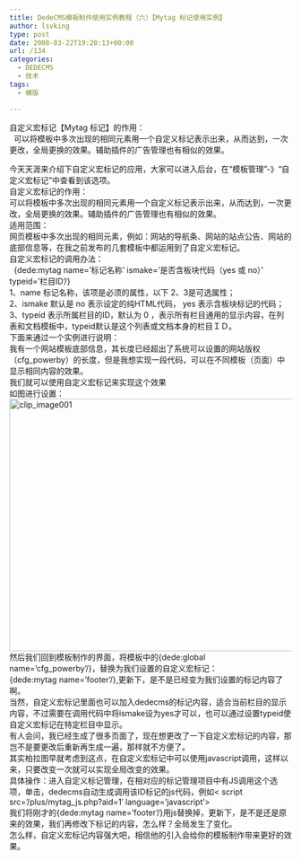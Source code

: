 ```yaml
---
title: DedeCMS模板制作使用实例教程（六）【Mytag 标记使用实例】
author: lsvking
type: post
date: 2008-03-22T19:20:13+00:00
url: /134
categories:
  - DEDECMS
  - 技术
tags:
  - 模版

---
```

自定义宏标记【Mytag 标记】的作用：   
&#160; 可以将模板中多次出现的相同元素用一个自定义标记表示出来，从而达到，一次更改，全局更换的效果。辅助插件的广告管理也有相似的效果。

今天天涯来介绍下自定义宏标记的应用，大家可以进入后台，在&#8220;模板管理&#8221;-》&#8220;自定义宏标记&#8221;中查看到该选项。   
自定义宏标记的作用：   
可以将模板中多次出现的相同元素用一个自定义标记表示出来，从而达到，一次更改，全局更换的效果。辅助插件的广告管理也有相似的效果。   
适用范围：   
网页模板中多次出现的相同元素，例如：网站的导航条、网站的站点公告、网站的底部信息等，在我之前发布的几套模板中都运用到了自定义宏标记。   
自定义宏标记的调用办法：   
&#160; {dede:mytag name=&#8217;标记名称&#8217; ismake=&#8217;是否含板块代码（yes 或 no）&#8217; typeid=&#8217;栏目ID&#8217;/}   
1、name 标记名称，该项是必须的属性，以下 2、3是可选属性；   
2、ismake 默认是 no 表示设定的纯HTML代码， yes 表示含板块标记的代码；   
3、typeid 表示所属栏目的ID，默认为 0 ，表示所有栏目通用的显示内容，在列表和文档模板中，typeid默认是这个列表或文档本身的栏目ＩＤ。   
下面来通过一个实例进行说明：   
我有一个网站模板底部信息，其长度已经超出了系统可以设置的网站版权（cfg_powerby）的长度，但是我想实现一段代码，可以在不同模板（页面）中显示相同内容的效果。   
我们就可以使用自定义宏标记来实现这个效果   
如图进行设置：   
[<img style="border-right: 0px; border-top: 0px; border-left: 0px; border-bottom: 0px" height="450" alt="clip_image001" src="http://lsvking.github.io/wp-content/uploads/2008/03/windowslivewriterdedecmsmytag-10f34clip-image001-thumb.gif" width="599" border="0" />][1]   
然后我们回到模板制作的界面，将模板中的{dede:global name=&#8217;cfg_powerby&#8217;/}，替换为我们设置的自定义宏标记：   
{dede:mytag name=&#8217;footer&#8217;/},更新下，是不是已经变为我们设置的标记内容了啊。   
当然，自定义宏标记里面也可以加入dedecms的标记内容，适合当前栏目的显示内容，不过需要在调用代码中将ismake设为yes才可以，也可以通过设置typeid使自定义宏标记在特定栏目中显示。   
有人会问，我已经生成了很多页面了，现在想更改了一下自定义宏标记的内容，那岂不是要更改后重新再生成一遍，那样就不方便了。   
其实柏拉图早就考虑到这点，在自定义宏标记中可以使用javascript调用，这样以来，只要改变一次就可以实现全局改变的效果。   
具体操作：进入自定义标记管理，在相对应的标记管理项目中有JS调用这个选项，单击，dedecms自动生成调用该ID标记的js代码，例如< script src=&#8217;/plus/mytag_js.php?aid=1&#8242; language=&#8217;javascript&#8217;></script>   
我们将刚才的{dede:mytag name=&#8217;footer&#8217;/}用js替换掉，更新下，是不是还是原来的效果，我们再修改下标记的内容，怎么样？全局发生了变化。   
怎么样，自定义宏标记内容强大吧，相信他的引入会给你的模板制作带来更好的效果。

 [1]: http://lsvking.github.io/wp-content/uploads/2008/03/windowslivewriterdedecmsmytag-10f34clip-image001-2.gif